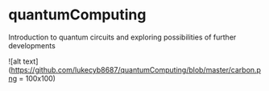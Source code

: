 # quantumComputing
Introduction to quantum circuits and exploring possibilities of further developments

![alt text](https://github.com/lukecyb8687/quantumComputing/blob/master/carbon.png = 100x100)
